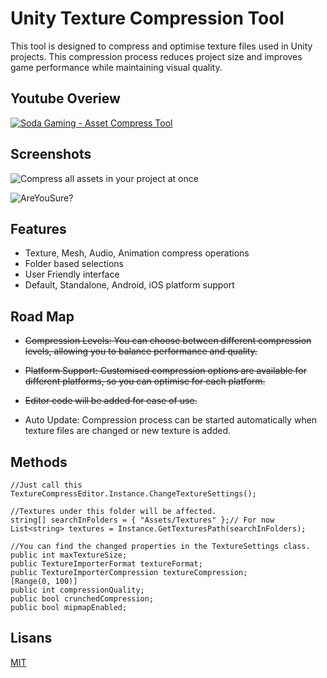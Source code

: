 
# Unity Texture Compression Tool

This tool is designed to compress and optimise texture files used in Unity projects. This compression process reduces project size and improves game performance while maintaining visual quality.


## Youtube Overiew
[![Soda Gaming - Asset Compress Tool](https://img.youtube.com/vi/WcqipOI2PIw/0.jpg)](https://www.youtube.com/watch?v=WcqipOI2PIw)

## Screenshots

![Compress all assets in your project at once](https://github.com/OsmYlmztrk/TextureCompress/assets/119442331/1d109e38-88b9-475e-840a-8ab14d5b8116)

![AreYouSure?](https://github.com/OsmYlmztrk/TextureCompress/assets/119442331/d6aad9df-9853-4b77-8be7-ed813152ec1a)

  
## Features

- Texture, Mesh, Audio, Animation compress operations
- Folder based selections
- User Friendly interface
- Default, Standalone, Android, iOS platform support

  
## Road Map

- ~~Compression Levels: You can choose between different compression levels, allowing you to balance performance and quality.~~

- ~~Platform Support: Customised compression options are available for different platforms, so you can optimise for each platform.~~

- ~~Editor code will be added for ease of use.~~
  
- Auto Update: Compression process can be started automatically when texture files are changed or new texture is added.

  
## Methods

```c##
//Just call this
TextureCompressEditor.Instance.ChangeTextureSettings();

//Textures under this folder will be affected.
string[] searchInFolders = { "Assets/Textures" };// For now
List<string> textures = Instance.GetTexturesPath(searchInFolders);

//You can find the changed properties in the TextureSettings class.
public int maxTextureSize;
public TextureImporterFormat textureFormat;
public TextureImporterCompression textureCompression;
[Range(0, 100)] 
public int compressionQuality;
public bool crunchedCompression;
public bool mipmapEnabled;
```

  
## Lisans

[MIT](https://choosealicense.com/licenses/mit/)

  
